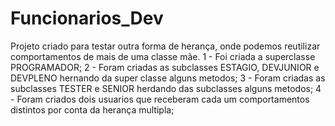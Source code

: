 # Funcionarios_Dev

Projeto criado para testar outra forma de herança, onde podemos reutilizar comportamentos de mais de uma classe mãe.
1 - Foi criada a superclasse PROGRAMADOR;
2 - Foram criadas as subclasses ESTAGIO, DEVJUNIOR e DEVPLENO hernando da super classe alguns metodos;
3 - Foram criadas as subclasses TESTER e SENIOR herdando das subclasses alguns metodos;
4 - Foram criados dois usuarios que receberam cada um comportamentos distintos por conta da herança multipla;
